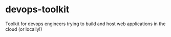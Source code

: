 # devops-toolkit
Toolkit for devops engineers trying to build and host web applications in the cloud (or locally!)
